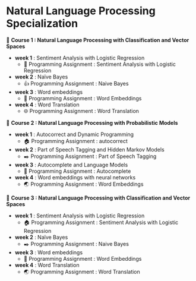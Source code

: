 # Natural Language Processing Specialization
:pushpin: **Course 1 : Natural Language Processing with Classification and Vector Spaces**
- **week 1** : Sentiment Analysis with Logistic Regression
   - :straight_ruler: Programming Assignment : Sentiment Analysis with Logistic Regression
- **week 2** : Naïve Bayes
   - :thumbsup:  Programming Assignment : Naive Bayes
- **week 3** : Word embeddings
   - :book: Programming Assignment : Word Embeddings
- **week 4** : Word Translation
   - :globe_with_meridians: Programming Assignment : Word Translation
      
:pushpin: **Course 2 : Natural Language Processing with Probabilistic Models**
- **week 1** : Autocorrect and Dynamic Programming
   - :house: Programming Assignment : autocorrect
- **week 2** : Part of Speech Tagging and Hidden Markov Models
   - :black_nib:  Programming Assignment : Part of Speech Tagging
- **week 3** : Autocomplete and Language Models
   - :muscle: Programming Assignment : Autocomplete
- **week 4** : Word embeddings with neural networks
   - :earth_asia: Programming Assignment : Word Embeddings

:pushpin: **Course 3 : Natural Language Processing with Classification and Vector Spaces**
- **week 1** : Sentiment Analysis with Logistic Regression
   - :house: Programming Assignment : Sentiment Analysis with Logistic Regression
- **week 2** : Naïve Bayes
   - :black_nib:  Programming Assignment : Naive Bayes
- **week 3** : Word embeddings
   - :muscle: Programming Assignment : Word Embeddings
- **week 4** : Word Translation
   - :earth_asia: Programming Assignment : Word Translation
  
